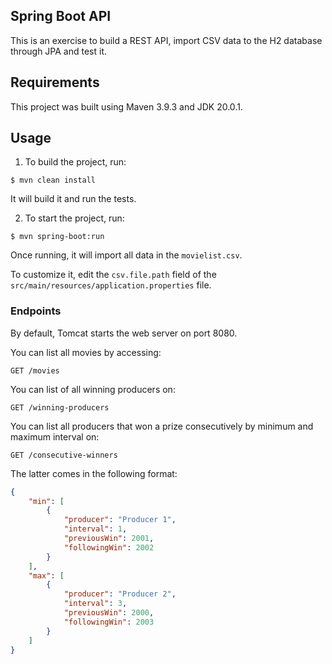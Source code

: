 ## Spring Boot API

This is an exercise to build a REST API, import CSV data to the H2 database through JPA and test it.

## Requirements
This project was built using Maven 3.9.3 and JDK 20.0.1.

## Usage
1. To build the project, run:

```shell
$ mvn clean install
```

It will build it and run the tests.

2. To start the project, run:
```shell
$ mvn spring-boot:run
```
Once running, it will import all data in the `movielist.csv`.

To customize it, edit the `csv.file.path` field of the `src/main/resources/application.properties` file.  

### Endpoints
By default, Tomcat starts the web server on port 8080.

You can list all movies by accessing:
```
GET /movies
```

You can list of all winning producers on:
```
GET /winning-producers
```

You can list all producers that won a prize consecutively by minimum and maximum interval on:
```
GET /consecutive-winners
```

The latter comes in the following format:

```json
{
    "min": [
        {
            "producer": "Producer 1",
            "interval": 1,
            "previousWin": 2001,
            "followingWin": 2002
        }
    ],
    "max": [
        {
            "producer": "Producer 2",
            "interval": 3,
            "previousWin": 2000,
            "followingWin": 2003
        }
    ]
}
```